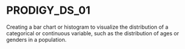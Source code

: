 # PRODIGY_DS_01

Creating a bar chart or histogram to visualize the distribution of a categorical or continuous variable, such as the distribution of ages or genders in a population.
